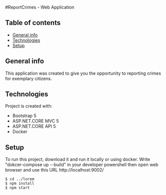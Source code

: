 #ReportCrimes - Web Application

## Table of contents
* [General info](#general-info)
* [Technologies](#technologies)
* [Setup](#setup)

## General info
This application was created to give you the opportunity to reporting crimes for exemplary citizens.
	
## Technologies
Project is created with:
* Bootstrap 5
* ASP.NET.CORE MVC 5
* ASP.NET.CORE API 5
* Docker
	
## Setup
To run this project, download it and run it locally or using docker.
Write "dokcer-compose up --build" in your developer powershell then open web browser and use this URL
http://localhost:9002/

```
$ cd ../lorem
$ npm install
$ npm start
```

